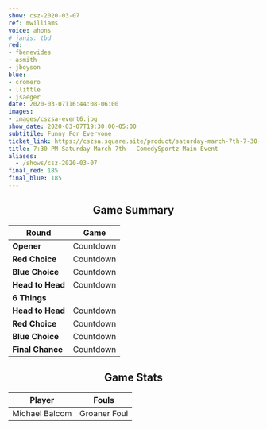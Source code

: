 ```yaml
---
show: csz-2020-03-07
ref: mwilliams
voice: ahons
# janis: tbd
red:
- fbenevides
- asmith
- jboyson
blue:
- cromero
- llittle
- jsaeger
date: 2020-03-07T16:44:08-06:00
images:
- images/cszsa-event6.jpg
show_date: 2020-03-07T19:30:00-05:00
subtitile: Funny For Everyone
ticket_link: https://cszsa.square.site/product/saturday-march-7th-7-30-pm-comedysportz-main-event/182?cs=true
title: 7:30 PM Saturday March 7th - ComedySportz Main Event
aliases:
  - /shows/csz-2020-03-07
final_red: 185
final_blue: 185
---
```


<center>

## Game Summary

| **Round** | **Game** |
|--------------|------|
| **Opener**       |Countdown|
| **Red Choice**   |Countdown|
| **Blue Choice**  |Countdown|
| **Head to Head** |Countdown|
| **6 Things**   ||
| **Head to Head** |Countdown|
| **Red Choice**   |Countdown|
| **Blue Choice**  |Countdown|
| **Final Chance** |Countdown|

## Game Stats

| **Player** | **Fouls** |
|--------|-------|
|Michael Balcom |Groaner Foul|

</center>
